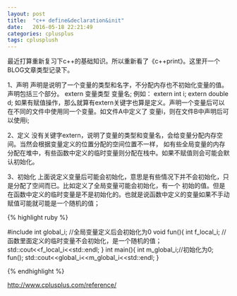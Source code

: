 ```yaml
---
layout: post
title:  "c++ define&declaration&init"
date:   2016-05-18 22:21:49
categories: cplusplus
tags: cplusplush
---
```


最近打算重新复习下c++的基础知识。所以重新看了《c++print》。这里开一个BLOG文章类型记录下。

1、声明
声明是说明了一个变量的类型和名字，不分配内存也不初始化变量的值。声明包括三个部分。 extern 变量类型 变量名;
例如： extern int i; extern double d;
如果有赋值操作，那么就算有extern关键字也算是定义。声明一个变量后可以在不同的文件中使用同一个变量。如文件A中定义了
变量i，则在文件B中声明后可以使用i;

2、定义
没有关键字extern，说明了变量的类型和变量名，会给变量分配内存空间。当然会根据变量定义的位置分配的空间位置不一样，
如有些全局变量的内存分配在堆中，有些函数中定义的临时变量则分配在栈中。如果不赋值则会可能会默认初始化。

3、初始化
上面说定义变量后可能会初始化，意思是有些情况下并不会初始化，只是分配了空间而已。比如定义了全局变量可能会初始化，有一个
初始的值。但是在函数中定义的临时变量是不是初始化的。也就是说函数中定义的变量如果不手动赋值可能就可能是一个随机的值；

{% highlight ruby %}

#include <iostream>
int global_i; //全局变量定义后会初始化为0
void fun(){
	int f_local_i; //函数里面定义的临时变量不会初始化，是一个随机的值；
	std::cout<<f_local_i<<std::endl;
}
int main(){
	int m_global_i;//初始化为0;
	fun();
	std::cout<<global_i<<m_global_i<<std::endl;
}

{% endhighlight %}

http://www.cplusplus.com/reference/
